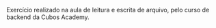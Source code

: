 Exercício realizado na aula de leitura e escrita de arquivo, pelo curso de backend da Cubos Academy.